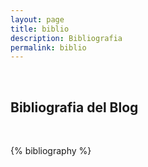 ```yaml
---
layout: page
title: biblio
description: Bibliografia
permalink: biblio
---
```


<br />

Bibliografia del Blog
------------------------
<br />

{% bibliography %}

